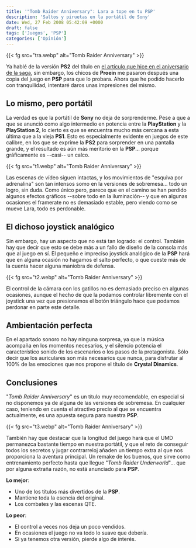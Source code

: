 ```yaml
---
title: '"Tomb Raider Anniversary": Lara a tope en tu PSP'
description: 'Saltos y piruetas en la portátil de Sony'
date: Wed, 27 Feb 2008 05:42:09 +0000
draft: false
tags: ['Juegos', 'PSP']
categories: ['Opinión']
---
```


{{< fg src="tra.webp" alt="Tomb Raider Anniversary" >}}

Ya hablé de la versión **PS2** del título en [el artículo que hice en el aniversario de la saga](/tomb-raider-un-aniversario-por-todo-lo-alto/), sin embargo, los chicos de **Proein** me pasaron después una copia del juego en **PSP** para que lo probara. Ahora que he podido hacerlo con tranquilidad, intentaré daros unas impresiones del mismo.

## Lo mismo, pero portátil

La verdad es que la portátil de **Sony** no deja de sorprenderme. Pese a que a que se anunció como algo intermedio en potencia entre la **PlayStation** y la **PlayStation 2**, lo cierto es que se encuentra mucho más cercana a esta última que a la vieja **PS1**. Esto es especialmente evidente en juegos de este calibre, en los que se exprime la **PS2** para sorprender en una pantalla grande, y el resultado es aún más meritorio en la **PSP**... porque gráficamente es --casi-- un calco.

{{< fg src="t1.webp" alt="Tomb Raider Anniversary" >}}

Las escenas de vídeo siguen intactas, y los movimientos de "esquiva por adrenalina" son tan intensos somo en la versiones de sobremesa... todo un logro, sin duda. Como único pero, parece que en el camino se han perdido algunos efectos gráficos --sobre todo en la iluminación-- y que en algunas ocasiones el framerate no es demasiado estable, pero viendo como se mueve Lara, todo es perdonable.

## El dichoso joystick analógico

Sin embargo, hay un aspecto que no está tan logrado: el control. También hay que decir que esto se debe más a un fallo de diseño de la consola más que al juego en sí. El pequeño e impreciso joystick analógico de la **PSP** hará que en alguna ocasión no hagamos el salto perfecto, o que cueste más de la cuenta hacer alguna maniobra de defensa.

{{< fg src="t2.webp" alt="Tomb Raider Anniversary" >}}

El control de la cámara con los gatillos no es demasiado preciso en algunas ocasiones, aunque el hecho de que la podamos controlar libremente con el joystick una vez que presionamos el botón triángulo hace que podamos perdonar en parte este detalle.

## Ambientación perfecta

En el apartado sonoro no hay ninguna sorpresa, ya que la música acompaña en los momentos necesarios, y el silencio potencia el característico sonido de los escenarios o los pasos de la protagonista. Sólo decir que los auriculares son más necesarios que nunca, para disfrutar al 100% de las emociones que nos propone el título de **Crystal Dinamics**.

## Conclusiones

"_Tomb Raider Anniversary_" es un título muy recomendable, en especial si no disponemos ya de alguna de las versiones de sobremesa. En cualquier caso, teniendo en cuenta el atractivo precio al que se encuentra actualmente, es una apuesta segura para nuestra **PSP**.

{{< fg src="t3.webp" alt="Tomb Raider Anniversary" >}}

También hay que destacar que la longitud del juego hará que el UMD permanezca bastante tiempo en nuestra portátil, y que el reto de conseguir todos los secretos y jugar contrarreloj añaden un tiempo extra al que nos proporciona la aventura principal. Un remake de los buenos, que sirve como entrenamiento perfecto hasta que llegue "_Tomb Raider Underworld_"... que por alguna extraña razón, no está anunciado para **PSP**.

**Lo mejor**:

*   Uno de los títulos más divertidos de la **PSP**.
*   Mantiene toda la esencia del original.
*   Los combates y las escenas QTE.

**Lo peor**:

*   El control a veces nos deja un poco vendidos.
*   En ocasiones el juego no va todo lo suave que debería.
*   Si ya tenemos otra versión, pierde algo de interés.